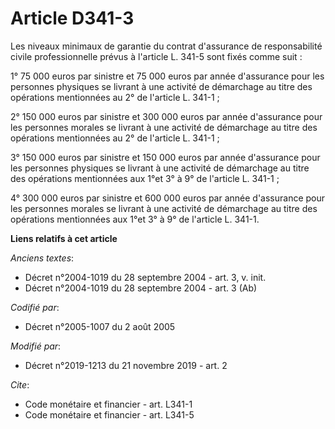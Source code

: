# Article D341-3

Les niveaux minimaux de garantie du contrat d'assurance de responsabilité civile professionnelle prévus à l'article L. 341-5
sont fixés comme suit :

1° 75 000 euros par sinistre et 75 000 euros par année d'assurance pour les personnes physiques se livrant à une activité de
démarchage au titre des opérations mentionnées au 2° de l'article L. 341-1 ;

2° 150 000 euros par sinistre et 300 000 euros par année d'assurance pour les personnes morales se livrant à une activité de
démarchage au titre des opérations mentionnées au 2° de l'article L. 341-1 ;

3° 150 000 euros par sinistre et 150 000 euros par année d'assurance pour les personnes physiques se livrant à une activité
de démarchage au titre des opérations mentionnées aux 1°et 3° à 9° de l'article L. 341-1 ;

4° 300 000 euros par sinistre et 600 000 euros par année d'assurance pour les personnes morales se livrant à une activité de
démarchage au titre des opérations mentionnées aux 1°et 3° à 9° de l'article L. 341-1.

**Liens relatifs à cet article**

_Anciens textes_:

  - Décret n°2004-1019 du 28 septembre 2004 - art. 3, v. init.
  - Décret n°2004-1019 du 28 septembre 2004 - art. 3 (Ab)

_Codifié par_:

  - Décret n°2005-1007 du 2 août 2005

_Modifié par_:

  - Décret n°2019-1213 du 21 novembre 2019 - art. 2

_Cite_:

  - Code monétaire et financier - art. L341-1
  - Code monétaire et financier - art. L341-5
